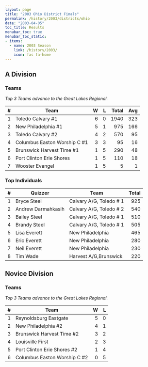 ```yaml
---
layout: page
title: "2003 Ohio District Finals"
permalink: /history/2003/districts/ohio
date: "2003-04-05"
toc_title: Results
menubar_toc: true
menubar_toc_static:
- items:
  - name: 2003 Season
    link: /history/2003/
    icon: fas fa-home
---
```


## A Division

### Teams

*Top 3 Teams advance to the Great Lakes Regional.*

|    # | Team                         |    W |    L | Total |  Avg |
| ---: | ---------------------------- | ---: | ---: | ----: | ---: |
|    1 | Toledo Calvary #1            |    6 |    0 |  1940 |  323 |
|    2 | New Philadelphia #1          |    5 |    1 |   975 |  166 |
|    3 | Toledo Calvary #2            |    4 |    2 |   570 |   95 |
|    4 | Columbus Easton Worship C #1 |    3 |    3 |    95 |   16 |
|    5 | Brunswick Harvest Time #1    |    1 |    5 |   290 |   48 |
|    6 | Port Clinton Erie Shores     |    1 |    5 |   110 |   18 |
|    7 | Wooster Evangel              |    1 |    5 |     5 |    1 |

### Top Individuals

|    # | Quizzer            | Team                    | Total |
| ---: | ------------------ | ----------------------- | ----: |
|    1 | Bryce Steel        | Calvary A/G, Toledo # 1 |   925 |
|    2 | Andrew Darmahkasih | Calvary A/G, Toledo # 2 |   540 |
|    3 | Bailey Steel       | Calvary A/G, Toledo # 1 |   510 |
|    4 | Brandy Steel       | Calvary A/G, Toledo # 1 |   505 |
|    5 | Lisa Everett       | New Philadelphia        |   465 |
|    6 | Eric Everett       | New Philadelphia        |   280 |
|    7 | Neil Everett       | New Philadelphia        |   230 |
|    8 | Tim Wade           | Harvest A/G,Brunswick   |   220 |

## Novice Division

### Teams

*Top 3 Teams advance to the Great Lakes Regional.*

|    # | Team                         |    W |    L |
| ---: | ---------------------------- | ---: | ---: |
|    1 | Reynoldsburg Eastgate        |    5 |    0 |
|    2 | New Philadelphia #2          |    4 |    1 |
|    3 | Brunswick Harvest Time #2    |    3 |    2 |
|    4 | Louisville First             |    2 |    3 |
|    5 | Port Clinton Erie Shores #2  |    1 |    4 |
|    6 | Columbus Easton Worship C #2 |    0 |    5 |

